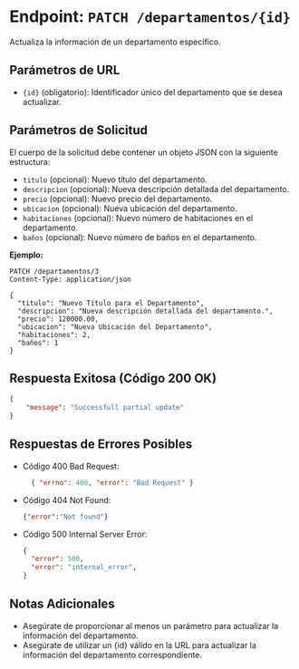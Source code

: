 # Endpoint: `PATCH /departamentos/{id}`

Actualiza la información de un departamento específico.

## Parámetros de URL
- `{id}` (obligatorio): Identificador único del departamento que se desea actualizar.

## Parámetros de Solicitud

El cuerpo de la solicitud debe contener un objeto JSON con la siguiente estructura:

- `titulo` (opcional): Nuevo título del departamento.
- `descripcion` (opcional): Nueva descripción detallada del departamento.
- `precio` (opcional): Nuevo precio del departamento.
- `ubicacion` (opcional): Nueva ubicación del departamento.
- `habitaciones` (opcional): Nuevo número de habitaciones en el departamento.
- `baños` (opcional): Nuevo número de baños en el departamento.

**Ejemplo:**
```http
PATCH /departamentos/3
Content-Type: application/json

{
  "titulo": "Nuevo Título para el Departamento",
  "descripcion": "Nueva descripción detallada del departamento.",
  "precio": 120000.00,
  "ubicacion": "Nueva Ubicación del Departamento",
  "habitaciones": 2,
  "baños": 1
}
```
## Respuesta Exitosa (Código 200 OK)
```json
{
    "message": "Successfull partial update"
}
```

## Respuestas de Errores Posibles
- Código 400 Bad Request:

  ```json
    { "errno": 400, "error": "Bad Request" }
  ```

- Código 404 Not Found:

  ```json
  {"error":"Not found"}
  ```

- Código 500 Internal Server Error:
  ```json
  {
    "error": 500,
    "error": "internal_error",
  }
  ``` 

## Notas Adicionales

- Asegúrate de proporcionar al menos un parámetro para actualizar la información del departamento.
- Asegúrate de utilizar un {id} válido en la URL para actualizar la información del departamento correspondiente.